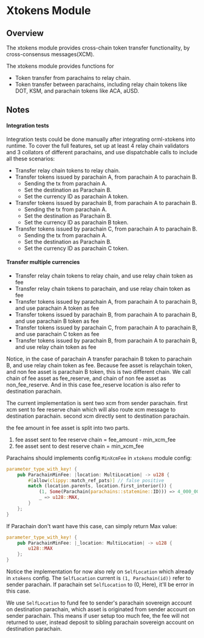 # Xtokens Module

## Overview

The xtokens module provides cross-chain token transfer functionality, by cross-consensus messages(XCM).

The xtokens module provides functions for
- Token transfer from parachains to relay chain.
- Token transfer between parachains, including relay chain tokens like DOT,
  KSM, and parachain tokens like ACA, aUSD.

## Notes

#### Integration tests

Integration tests could be done manually after integrating orml-xtokens into runtime. To cover the full features, set up at least 4 relay chain validators and 3 collators of different parachains, and use dispatchable calls to include all these scenarios:

- Transfer relay chain tokens to relay chain.
- Transfer tokens issued by parachain A, from parachain A to parachain B.
  - Sending the tx from parachain A.
  - Set the destination as Parachain B.
  - Set the currency ID as parachain A token.
- Transfer tokens issued by parachain B, from parachain A to parachain B.
  - Sending the tx from parachain A.
  - Set the destination as Parachain B.
  - Set the currency ID as parachain B token.
- Transfer tokens issued by parachain C, from parachain A to parachain B.
  - Sending the tx from parachain A.
  - Set the destination as Parachain B.
  - Set the currency ID as parachain C token.


#### Transfer multiple currencies

- Transfer relay chain tokens to relay chain, and use relay chain token as fee
- Transfer relay chain tokens to parachain, and use relay chain token as fee
- Transfer tokens issued by parachain A, from parachain A to parachain B, and use parachain A token as fee
- Transfer tokens issued by parachain B, from parachain A to parachain B, and use parachain B token as fee
- Transfer tokens issued by parachain C, from parachain A to parachain B, and use parachain C token as fee
- Transfer tokens issued by parachain B, from parachain A to parachain B, and use relay chain token as fee

Notice, in the case of parachain A transfer parachain B token to parachain B, and use relay chain token as fee. Because fee asset is relaychain token, and non fee asset is parachain B token, this is two different chain. We call chain of fee asset as fee_reserve, and chain of non fee asset as non_fee_reserve. And in this case fee_reserve location is also refer to destination parachain.

The current implementation is sent two xcm from sender parachain. first xcm sent to fee reserve chain which will also route xcm message to destination parachain. second xcm directly sent to destination parachain. 

the fee amount in fee asset is split into two parts. 
1. fee asset sent to fee reserve chain = fee_amount - min_xcm_fee
2. fee asset sent to dest reserve chain = min_xcm_fee

Parachains should implements config `MinXcmFee` in `xtokens` module config:

```rust
parameter_type_with_key! {
	pub ParachainMinFee: |location: MultiLocation| -> u128 {
		#[allow(clippy::match_ref_pats)] // false positive
		match (location.parents, location.first_interior()) {
			(1, Some(Parachain(parachains::statemine::ID))) => 4_000_000_000,
			_ => u128::MAX,
		}
	};
}
```

If Parachain don't want have this case, can simply return Max value:

```rust
parameter_type_with_key! {
	pub ParachainMinFee: |_location: MultiLocation| -> u128 {
		u128::MAX
	};
}
```

Notice the implementation for now also rely on `SelfLocation` which already in `xtokens` config. The `SelfLocation` current is `(1, Parachain(id))` refer to sender parachain. If parachain set `SelfLocation` to (0, Here), it'll be error in this case.

We use `SelfLocation` to fund fee to sender's parachain sovereign account on destination parachain, which asset is originated from sender account on sender parachain. This means if user setup too much fee, the fee will not returned to user, instead deposit to sibling parachain sovereign account on destination parachain.